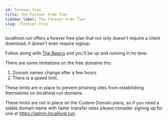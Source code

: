 ```yaml
---
id: forever-free
title: The Forever Free Tier
sidebar_label: The Forever Free Tier
slug: /forever-free
---
```


localhost.run offers a forever free plan that not only doesn't require a client download, it doesn't even require signup.

Follow along with [The Basics](the-basics.md) and you'll be up and running in no time.

There are some limitations on the free domains tho:

1. Domain names change after a few hours.
1. There is a speed limit.

These limits are in place to prevent phishing sites from establishing themselves on localhost.run domains.

These limits are not in place on the Custom Domain plans, so if you need a stable domain name with faster transfer rates please consider signing up for one at https://admin.localhost.run.
